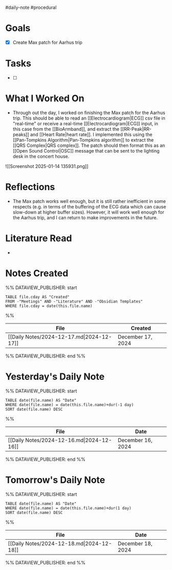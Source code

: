#daily-note #procedural 

# Goals

- [x] Create Max patch for Aarhus trip

# Tasks

- [ ] 

# What I Worked On

- Through out the day, I worked on finishing the Max patch for the Aarhus trip. This should be able to read an [[Electrocardiogram|ECG]] csv file in "real-time" or receive a real-time [[Electrocardiogram|ECG]] input, in this case from the [[BioArmband]], and extract the [[RR-Peak|RR-peaks]] and [[Heart Rate|heart rate]]. I implemented this using the [[Pan-Tompkins Algorithm|Pan-Tompkins algorithm]] to extract the [[QRS Complex|QRS complex]]. The patch should then format this as an [[Open Sound Control|OSC]] message that can be sent to the lighting desk in the concert house.

![[Screenshot 2025-01-14 135931.png]]

# Reflections

- The Max patch works well enough, but it is still rather inefficient in some respects (e.g. in terms of the buffering of the ECG data which can cause slow-down at higher buffer sizes). However, it will work well enough for the Aarhus trip, and I can return to make improvements in the future.

# Literature Read

- 

# Notes Created


%% DATAVIEW_PUBLISHER: start
```dataview
TABLE file.cday AS "Created"
FROM -"Meetings" AND -"Literature" AND -"Obsidian Templates"
WHERE file.cday = date(this.file.name)
```
%%

| File                                      | Created           |
| ----------------------------------------- | ----------------- |
| [[Daily Notes/2024-12-17.md\|2024-12-17]] | December 17, 2024 |

%% DATAVIEW_PUBLISHER: end %%

# Yesterday's Daily Note

%% DATAVIEW_PUBLISHER: start
```dataview
TABLE date(file.name) AS "Date"
WHERE date(file.name) = date(this.file.name)+dur(-1 day)
SORT date(file.name) DESC
```
%%

| File                                      | Date              |
| ----------------------------------------- | ----------------- |
| [[Daily Notes/2024-12-16.md\|2024-12-16]] | December 16, 2024 |

%% DATAVIEW_PUBLISHER: end %%
# Tomorrow's Daily Note

%% DATAVIEW_PUBLISHER: start
```dataview
TABLE date(file.name) AS "Date"
WHERE date(file.name) = date(this.file.name)+dur(1 day)
SORT date(file.name) DESC
```
%%

| File                                      | Date              |
| ----------------------------------------- | ----------------- |
| [[Daily Notes/2024-12-18.md\|2024-12-18]] | December 18, 2024 |

%% DATAVIEW_PUBLISHER: end %%



